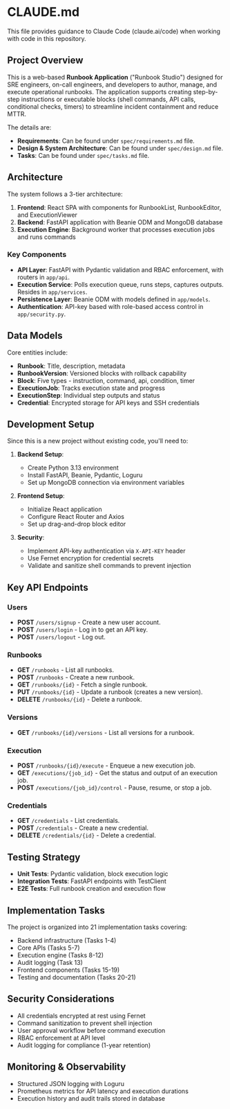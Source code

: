 # CLAUDE.md

This file provides guidance to Claude Code (claude.ai/code) when working with code in this repository.

## Project Overview

This is a web-based **Runbook Application** ("Runbook Studio") designed for SRE engineers, on-call engineers, and developers to author, manage, and execute operational runbooks. The application supports creating step-by-step instructions or executable blocks (shell commands, API calls, conditional checks, timers) to streamline incident containment and reduce MTTR.

The details are:
* **Requirements**: Can be found under `spec/requirements.md` file.
* **Design & System Architecture**: Can be found under `spec/design.md` file.
* **Tasks**: Can be found under `spec/tasks.md` file.

## Architecture

The system follows a 3-tier architecture:

1. **Frontend**: React SPA with components for RunbookList, RunbookEditor, and ExecutionViewer
2. **Backend**: FastAPI application with Beanie ODM and MongoDB database
3. **Execution Engine**: Background worker that processes execution jobs and runs commands

### Key Components

- **API Layer**: FastAPI with Pydantic validation and RBAC enforcement, with routers in `app/api`.
- **Execution Service**: Polls execution queue, runs steps, captures outputs. Resides in `app/services`.
- **Persistence Layer**: Beanie ODM with models defined in `app/models`.
- **Authentication**: API-key based with role-based access control in `app/security.py`.

## Data Models

Core entities include:
- **Runbook**: Title, description, metadata
- **RunbookVersion**: Versioned blocks with rollback capability
- **Block**: Five types - instruction, command, api, condition, timer
- **ExecutionJob**: Tracks execution state and progress
- **ExecutionStep**: Individual step outputs and status
- **Credential**: Encrypted storage for API keys and SSH credentials

## Development Setup

Since this is a new project without existing code, you'll need to:

1. **Backend Setup**:
   - Create Python 3.13 environment
   - Install FastAPI, Beanie, Pydantic, Loguru
   - Set up MongoDB connection via environment variables

2. **Frontend Setup**:
   - Initialize React application
   - Configure React Router and Axios
   - Set up drag-and-drop block editor

3. **Security**:
   - Implement API-key authentication via `X-API-KEY` header
   - Use Fernet encryption for credential secrets
   - Validate and sanitize shell commands to prevent injection

## Key API Endpoints

### Users

-   **POST** `/users/signup` - Create a new user account.
-   **POST** `/users/login` - Log in to get an API key.
-   **POST** `/users/logout` - Log out.

### Runbooks

-   **GET** `/runbooks` - List all runbooks.
-   **POST** `/runbooks` - Create a new runbook.
-   **GET** `/runbooks/{id}` - Fetch a single runbook.
-   **PUT** `/runbooks/{id}` - Update a runbook (creates a new version).
-   **DELETE** `/runbooks/{id}` - Delete a runbook.

### Versions

-   **GET** `/runbooks/{id}/versions` - List all versions for a runbook.

### Execution

-   **POST** `/runbooks/{id}/execute` - Enqueue a new execution job.
-   **GET** `/executions/{job_id}` - Get the status and output of an execution job.
-   **POST** `/executions/{job_id}/control` - Pause, resume, or stop a job.

### Credentials

-   **GET** `/credentials` - List credentials.
-   **POST** `/credentials` - Create a new credential.
-   **DELETE** `/credentials/{id}` - Delete a credential.

## Testing Strategy

- **Unit Tests**: Pydantic validation, block execution logic
- **Integration Tests**: FastAPI endpoints with TestClient
- **E2E Tests**: Full runbook creation and execution flow

## Implementation Tasks

The project is organized into 21 implementation tasks covering:
- Backend infrastructure (Tasks 1-4)
- Core APIs (Tasks 5-7)
- Execution engine (Tasks 8-12)
- Audit logging (Task 13)
- Frontend components (Tasks 15-19)
- Testing and documentation (Tasks 20-21)

## Security Considerations

- All credentials encrypted at rest using Fernet
- Command sanitization to prevent shell injection
- User approval workflow before command execution
- RBAC enforcement at API level
- Audit logging for compliance (1-year retention)

## Monitoring & Observability

- Structured JSON logging with Loguru
- Prometheus metrics for API latency and execution durations
- Execution history and audit trails stored in database
